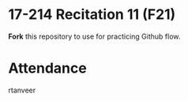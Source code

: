 # 17-214 Recitation 11 (F21)
**Fork** this repository to use for practicing Github flow.

# Attendance
rtanveer
